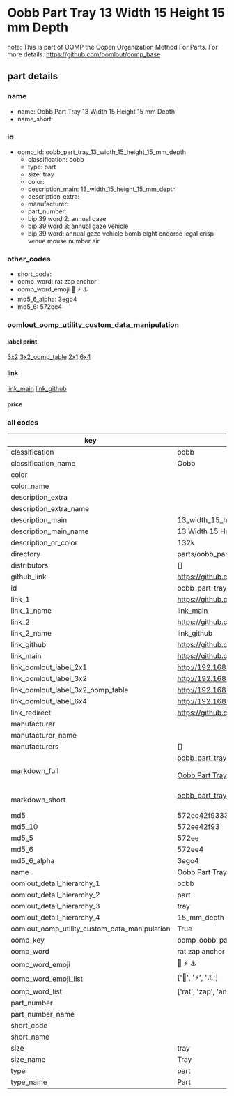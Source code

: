 # Oobb Part Tray 13 Width 15 Height 15 mm Depth  

note: This is part of OOMP the Oopen Organization Method For Parts. For more details: https://github.com/oomlout/oomp_base

##  part details
  







### name
* name: Oobb Part Tray 13 Width 15 Height 15 mm Depth
* name_short: 
### id
* oomp_id: oobb_part_tray_13_width_15_height_15_mm_depth
  * classification: oobb
  * type: part
  * size: tray
  * color: 
  * description_main: 13_width_15_height_15_mm_depth
  * description_extra: 
  * manufacturer: 
  * part_number: 
  * bip 39 word 2: annual gaze
  * bip 39 word 3: annual gaze vehicle
  * bip 39 word: annual gaze vehicle bomb eight endorse legal crisp venue mouse number air

### other_codes
* short_code: 
* oomp_word: rat zap anchor
* oomp_word_emoji :rat: :zap: :anchor:
* md5_6_alpha: 3ego4
* md5_6: 572ee4






### oomlout_oomp_utility_custom_data_manipulation
#### label print
[3x2](http://192.168.1.245:1112/?label=oomp%203ego4)
[3x2_oomp_table](http://192.168.1.108:1112/?label=oomp%203ego4)
[2x1](http://192.168.1.242:1112/?label=oomp%203ego4)
[6x4](http://192.168.1.55:1112/?label=oomp%203ego4)    

#### link

[link_main](https://github.com/oomlout/oomlout_oomp_version_1_messy/tree/main/parts/oobb_part_tray_13_width_15_height_15_mm_depth) [link_github](https://github.com/oomlout/oomlout_oomp_version_1_messy/tree/main/parts/oobb_part_tray_13_width_15_height_15_mm_depth)                             

#### price







### all codes 
| key | value |  
| --- | --- |  
| classification | oobb |  
| classification_name | Oobb |  
| color |  |  
| color_name |  |  
| description_extra |  |  
| description_extra_name |  |  
| description_main | 13_width_15_height_15_mm_depth |  
| description_main_name | 13 Width 15 Height 15 mm Depth |  
| description_or_color | 132k |  
| directory | parts/oobb_part_tray_13_width_15_height_15_mm_depth |  
| distributors | [] |  
| github_link | https://github.com/oomlout/oomlout_oomp_part_src/tree/main/parts/oobb_part_tray_13_width_15_height_15_mm_depth |  
| id | oobb_part_tray_13_width_15_height_15_mm_depth |  
| link_1 | https://github.com/oomlout/oomlout_oomp_version_1_messy/tree/main/parts/oobb_part_tray_13_width_15_height_15_mm_depth |  
| link_1_name | link_main |  
| link_2 | https://github.com/oomlout/oomlout_oomp_version_1_messy/tree/main/parts/oobb_part_tray_13_width_15_height_15_mm_depth |  
| link_2_name | link_github |  
| link_github | https://github.com/oomlout/oomlout_oomp_version_1_messy/tree/main/parts/oobb_part_tray_13_width_15_height_15_mm_depth |  
| link_main | https://github.com/oomlout/oomlout_oomp_version_1_messy/tree/main/parts/oobb_part_tray_13_width_15_height_15_mm_depth |  
| link_oomlout_label_2x1 | http://192.168.1.242:1112/?label=oomp%203ego4 |  
| link_oomlout_label_3x2 | http://192.168.1.245:1112/?label=oomp%203ego4 |  
| link_oomlout_label_3x2_oomp_table | http://192.168.1.108:1112/?label=oomp%203ego4 |  
| link_oomlout_label_6x4 | http://192.168.1.55:1112/?label=oomp%203ego4 |  
| link_redirect | https://github.com/oomlout/oomlout_oomp_version_1_messy/tree/main/parts/oobb_part_tray_13_width_15_height_15_mm_depth |  
| manufacturer |  |  
| manufacturer_name |  |  
| manufacturers | [] |  
| markdown_full | [oobb_part_tray_13_width_15_height_15_mm_depth](none)<br>[](none)<br>[Oobb Part Tray 13 Width 15 Height 15 Mm Depth](none)<br><br> |  
| markdown_short | [oobb_part_tray_13_width_15_height_15_mm_depth](none)<br><br> |  
| md5 | 572ee42f9333afed27237193e3d8284b |  
| md5_10 | 572ee42f93 |  
| md5_5 | 572ee |  
| md5_6 | 572ee4 |  
| md5_6_alpha | 3ego4 |  
| name | Oobb Part Tray 13 Width 15 Height 15 mm Depth |  
| oomlout_detail_hierarchy_1 | oobb |  
| oomlout_detail_hierarchy_2 | part |  
| oomlout_detail_hierarchy_3 | tray |  
| oomlout_detail_hierarchy_4 | 15_mm_depth |  
| oomlout_oomp_utility_custom_data_manipulation | True |  
| oomp_key | oomp_oobb_part_tray_13_width_15_height_15_mm_depth |  
| oomp_word | rat zap anchor |  
| oomp_word_emoji | :rat: :zap: :anchor: |  
| oomp_word_emoji_list | [':rat:', ':zap:', ':anchor:'] |  
| oomp_word_list | ['rat', 'zap', 'anchor'] |  
| part_number |  |  
| part_number_name |  |  
| short_code |  |  
| short_name |  |  
| size | tray |  
| size_name | Tray |  
| type | part |  
| type_name | Part |  
